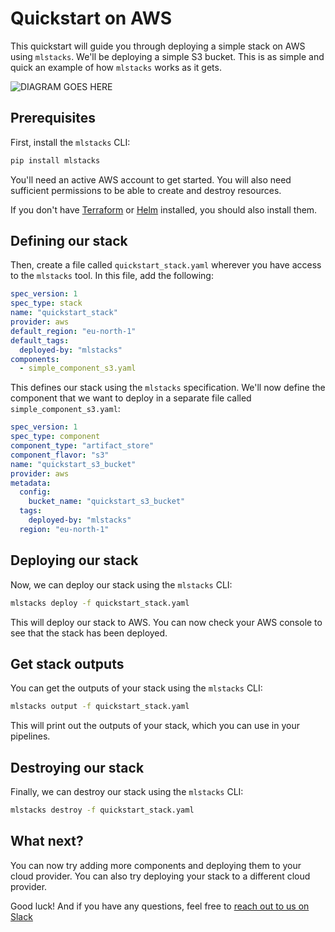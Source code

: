 # Quickstart on AWS

This quickstart will guide you through deploying a simple stack on AWS using
`mlstacks`. We'll be deploying a simple S3 bucket. This is as simple and quick
an example of how `mlstacks` works as it gets.

![DIAGRAM GOES HERE]()

## Prerequisites

First, install the `mlstacks` CLI:

```bash
pip install mlstacks
```

You'll need an active AWS account to get started. You will also need sufficient
permissions to be able to create and destroy resources.

If you don't have
[Terraform](https://learn.hashicorp.com/tutorials/terraform/install-cli#install-terraform)
or [Helm](https://helm.sh/docs/intro/install/#from-script) installed, you should
also install them.

## Defining our stack

Then, create a file called `quickstart_stack.yaml` wherever you have access to
the `mlstacks` tool. In this file, add the following:

```yaml
spec_version: 1
spec_type: stack
name: "quickstart_stack"
provider: aws
default_region: "eu-north-1"
default_tags:
  deployed-by: "mlstacks"
components:
  - simple_component_s3.yaml
```

This defines our stack using the `mlstacks` specification. We'll now define the
component that we want to deploy in a separate file called
`simple_component_s3.yaml`:

```yaml
spec_version: 1
spec_type: component
component_type: "artifact_store"
component_flavor: "s3"
name: "quickstart_s3_bucket"
provider: aws
metadata:
  config:
    bucket_name: "quickstart_s3_bucket"
  tags:
    deployed-by: "mlstacks"
  region: "eu-north-1"
```

## Deploying our stack

Now, we can deploy our stack using the `mlstacks` CLI:

```bash
mlstacks deploy -f quickstart_stack.yaml
```

This will deploy our stack to AWS. You can now check your AWS console to see
that the stack has been deployed.

## Get stack outputs

You can get the outputs of your stack using the `mlstacks` CLI:

```bash
mlstacks output -f quickstart_stack.yaml
```

This will print out the outputs of your stack, which you can use in your
pipelines.

## Destroying our stack

Finally, we can destroy our stack using the `mlstacks` CLI:

```bash
mlstacks destroy -f quickstart_stack.yaml
```

## What next?

You can now try adding more components and deploying them to your cloud
provider. You can also try deploying your stack to a different cloud provider.

Good luck! And if you have any questions, feel free to
[reach out to us on Slack](https://www.zenml.io/slack-invite)
